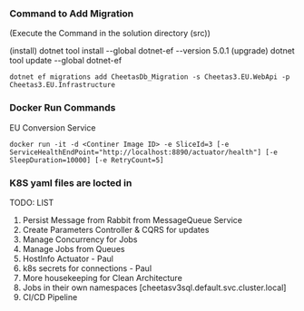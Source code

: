 ### Command to Add Migration 
(Execute the Command in the solution directory (src))

(install) dotnet tool install --global dotnet-ef --version 5.0.1
(upgrade) dotnet tool update --global dotnet-ef

```shell
dotnet ef migrations add CheetasDb_Migration -s Cheetas3.EU.WebApi -p Cheetas3.EU.Infrastructure
```

### Docker Run Commands 
EU Conversion Service

```shell
docker run -it -d <Continer Image ID> -e SliceId=3 [-e ServiceHealthEndPoint="http://localhost:8890/actuator/health"] [-e SleepDuration=10000] [-e RetryCount=5]
```
### K8S yaml files are locted in 


TODO:
LIST
 1. Persist Message from Rabbit from MessageQueue Service <Slice Updates>
 2. Create Parameters Controller & CQRS for updates
 3. Manage Concurrency for Jobs
 4. Manage Jobs from Queues
 5. HostInfo Actuator - Paul
 6. k8s secrets for connections - Paul
 7. More housekeeping for Clean Architecture
 8. Jobs in their own namespaces [cheetasv3sql.default.svc.cluster.local]
 8. CI/CD Pipeline
